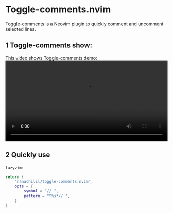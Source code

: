 # Toggle-comments.nvim
Toggle-comments is a Neovim plugin to quickly comment and uncomment selected lines.

## 1 Toggle-comments show:
This video shows Toggle-comments demo:
<video src="https://nanachilil.github.io/toggle-comments.nvim/src/demo.mp4" controls width="100%"></video>

## 2 Quickly use
`lazyvim`:
``` lua
return {
    "nanachilil/toggle-comments.nvim",
    opts = {
		symbol = "// ",
		pattern = "^%s*// ",     
    }
}

```

